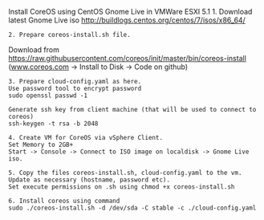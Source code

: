 Install CoreOS using CentOS Gnome Live in VMWare ESXI 5.1
	1. Download latest Gnome Live iso
http://buildlogs.centos.org/centos/7/isos/x86_64/

	2. Prepare coreos-install.sh file.
Download from https://raw.githubusercontent.com/coreos/init/master/bin/coreos-install
(www.coreos.com -> Install to Disk -> Code on github)

	3. Prepare cloud-config.yaml as here.
	Use password tool to encrypt password
	sudo openssl passwd -1
	
	Generate ssh key from client machine (that will be used to connect to coreos)
	ssh-keygen -t rsa -b 2048

	4. Create VM for CoreOS via vSphere Client.
	Set Memory to 2GB+
	Start -> Console -> Connect to ISO image on localdisk -> Gnome Live iso.

	5. Copy the files coreos-install.sh, cloud-config.yaml to the vm. 
	Update as necessary (hostname, password etc).
	Set execute permissions on .sh using chmod +x coreos-install.sh

	6. Install coreos using command
	sudo ./coreos-install.sh -d /dev/sda -C stable -c ./cloud-config.yaml
